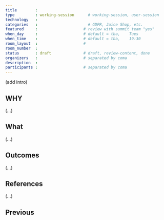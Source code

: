 ```yaml
---
title        :
type         : working-session      # working-session, user-session
technology   :
categories   :                      # GDPR, Juice Shop, etc.
featured     :                    # review with summit team "yes"
when_day     :                    # default = tba,    Tues
when_time    :                    # default = tba,    19:30
room_layout  :                    #
room_number  :
status       : draft              # draft, review-content, done
organizers   :                    # separated by coma
description  :
participants :                    # separated by coma
---
```



(add intro)

## WHY

(...)

## What

(...)

## Outcomes

(...)

## References

(...)


## Previous
